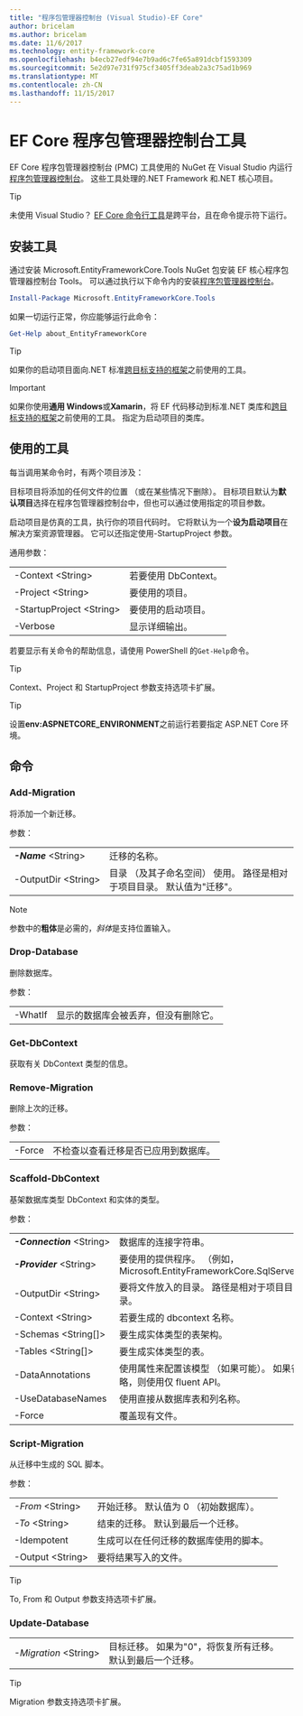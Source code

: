 ```yaml
---
title: "程序包管理器控制台 (Visual Studio)-EF Core"
author: bricelam
ms.author: bricelam
ms.date: 11/6/2017
ms.technology: entity-framework-core
ms.openlocfilehash: b4ecb27edf94e7b9ad6c7fe65a891dcbf1593309
ms.sourcegitcommit: 5e2d97e731f975cf3405ff3deab2a3c75ad1b969
ms.translationtype: MT
ms.contentlocale: zh-CN
ms.lasthandoff: 11/15/2017
---
```

<a name="ef-core-package-manager-console-tools"></a>EF Core 程序包管理器控制台工具
=====================================
EF Core 程序包管理器控制台 (PMC) 工具使用的 NuGet 在 Visual Studio 内运行[程序包管理器控制台][2]。
这些工具处理的.NET Framework 和.NET 核心项目。

> [!TIP]
> 未使用 Visual Studio？ [EF Core 命令行工具][ 1]是跨平台，且在命令提示符下运行。

<a name="installing-the-tools"></a>安装工具
--------------------
通过安装 Microsoft.EntityFrameworkCore.Tools NuGet 包安装 EF 核心程序包管理器控制台 Tools。
可以通过执行以下命令内的安装[程序包管理器控制台][2]。

``` powershell
Install-Package Microsoft.EntityFrameworkCore.Tools
```

如果一切运行正常，你应能够运行此命令：

``` powershell
Get-Help about_EntityFrameworkCore
```
> [!TIP]
> 如果你的启动项目面向.NET 标准[跨目标支持的框架][ 3]之前使用的工具。

> [!IMPORTANT]
> 如果你使用**通用 Windows**或**Xamarin**，将 EF 代码移动到标准.NET 类库和[跨目标支持的框架][ 3]之前使用的工具。 指定为启动项目的类库。

<a name="using-the-tools"></a>使用的工具
---------------
每当调用某命令时，有两个项目涉及：

目标项目将添加的任何文件的位置 （或在某些情况下删除）。 目标项目默认为**默认项目**选择在程序包管理器控制台中，但也可以通过使用指定的项目参数。

启动项目是仿真的工具，执行你的项目代码时。 它将默认为一个**设为启动项目**在解决方案资源管理器。 它可以还指定使用-StartupProject 参数。

通用参数：

|                           |                             |
| ------------------------- | --------------------------- |
| -Context \<String>        | 若要使用 DbContext。       |
| -Project \<String>        | 要使用的项目。         |
| -StartupProject \<String> | 要使用的启动项目。 |
| -Verbose                  | 显示详细输出。        |

若要显示有关命令的帮助信息，请使用 PowerShell 的`Get-Help`命令。

> [!TIP]
> Context、Project 和 StartupProject 参数支持选项卡扩展。

> [!TIP]
> 设置**env:ASPNETCORE_ENVIRONMENT**之前运行若要指定 ASP.NET Core 环境。

<a name="commands"></a>命令
--------

### Add-Migration

将添加一个新迁移。

参数：

|                                    |                                                                                 |
| ---------------------------------- | ------------------------------------------------------------------------------- |
| ***-Name*** \<String>              | 迁移的名称。                                                      |
| <nobr>-OutputDir \<String></nobr>  | 目录 （及其子命名空间） 使用。 路径是相对于项目目录。 默认值为"迁移"。 |

> [!NOTE]
> 参数中的**粗体**是必需的，*斜体*是支持位置输入。

### Drop-Database

删除数据库。

参数：

|          |                                                          |
| -------- | -------------------------------------------------------- |
| -WhatIf  | 显示的数据库会被丢弃，但没有删除它。 |

### Get-DbContext

获取有关 DbContext 类型的信息。

### Remove-Migration

删除上次的迁移。

参数：

|        |                                                                       |
| ------ | --------------------------------------------------------------------- |
| -Force | 不检查以查看迁移是否已应用到数据库。 |

### Scaffold-DbContext

基架数据库类型 DbContext 和实体的类型。

参数：

|                                          |                                                                           |
| ---------------------------------------- | ------------------------------------------------------------------------- |
| <nobr>***-Connection*** \<String></nobr> | 数据库的连接字符串。                                    |
| ***-Provider*** \<String>                | 要使用的提供程序。 （例如， Microsoft.EntityFrameworkCore.SqlServer)       |
| -OutputDir \<String>                     | 要将文件放入的目录。 路径是相对于项目目录。 |
| -Context \<String>                       | 若要生成的 dbcontext 名称。                                    |
| -Schemas \<String[]>                     | 要生成实体类型的表架构。                       |
| -Tables \<String[]>                      | 要生成实体类型的表。                                  |
| -DataAnnotations                         | 使用属性来配置该模型 （如果可能）。 如果省略，则使用仅 fluent API。 |
| -UseDatabaseNames                        | 使用直接从数据库表和列名称。                    |
| -Force                                   | 覆盖现有文件。                                                 |

### Script-Migration

从迁移中生成的 SQL 脚本。

参数：

|                   |                                                                    |
| ----------------- | ------------------------------------------------------------------ |
| *-From* \<String> | 开始迁移。 默认值为 0 （初始数据库）。                                |
| *-To* \<String>   | 结束的迁移。 默认到最后一个迁移。                                     |
| -Idempotent       | 生成可以在任何迁移的数据库使用的脚本。                                |
| -Output \<String> | 要将结果写入的文件。                                                 |

> [!TIP]
> To, From 和 Output 参数支持选项卡扩展。

### Update-Database

|                                     |                                                                                |
| ----------------------------------- | ------------------------------------------------------------------------------ |
| <nobr>*-Migration* \<String></nobr> | 目标迁移。 如果为"0"，将恢复所有迁移。 默认到最后一个迁移。 |

> [!TIP]
> Migration 参数支持选项卡扩展。


  [1]: dotnet.md
  [2]: https://docs.microsoft.com/nuget/tools/package-manager-console
  [3]: index.md#frameworks
